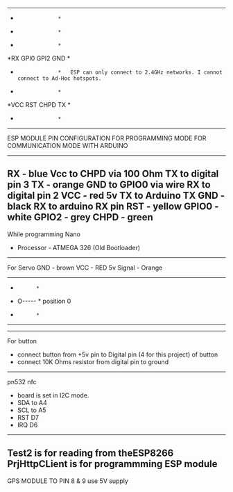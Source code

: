 ********************
*                  *
*                  * 
*                  *
*RX GPI0 GPI2 GND  *
*                  *   ESP can only connect to 2.4GHz networks. I cannot connect to Ad-Hoc hotspots.
*                  *
*VCC RST CHPD TX   *
*                  *
********************
ESP MODULE PIN CONFIGURATION                             FOR PROGRAMMING MODE                         FOR COMMUNICATION MODE WITH ARDUINO
-----------------------------                            --------------------                         -----------------------------------
RX - blue						 Vcc to CHPD via 100 Ohm			TX to digital pin 3
TX - orange						 GND to GPIO0 via wire				RX to digital pin 2
VCC - red 5v						 TX to Arduino TX
GND - black						 RX to arduino RX pin
RST - yellow
GPIO0 - white
GPIO2 - grey
CHPD - green
---------------------------------------------------------------------------
While programming Nano
- Processor - ATMEGA 326 (Old Bootloader)
---------------------------------------------------------------------------
For Servo
GND - brown
VCC - RED 5v
Signal - Orange
*************
*           *
*   O-----  *    position 0
*           *
*************
----------------------------------------------------------------------------
For button
- connect button from +5v pin to Digital pin (4 for this project) of button
- connect 10K Ohms resistor from digital pin to ground
----------------------------------------------------------------------------
pn532 nfc
- board is set in I2C mode.
- SDA to A4
- SCL to A5
- RST D7
- IRQ D6
------------------------------------------------------------------------------
Test2 is for reading from theESP8266
PrjHttpCLient is for programmming ESP module
---------------------------------------------------------------------------------
GPS MODULE TO PIN 8 & 9
use 5V supply
